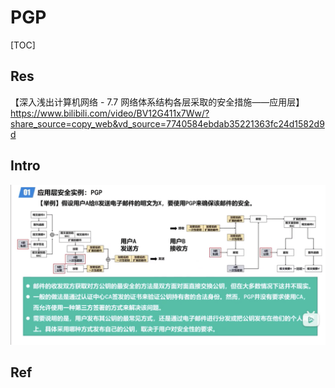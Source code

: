 # PGP

[TOC]



## Res
【深入浅出计算机网络 - 7.7 网络体系结构各层采取的安全措施——应用层】 https://www.bilibili.com/video/BV12G411x7Ww/?share_source=copy_web&vd_source=7740584ebdab35221363fc24d1582d9d



## Intro
![](../../../../../../Assets/Pics/Screenshot%202023-03-26%20at%206.09.58%20PM.png)



## Ref

